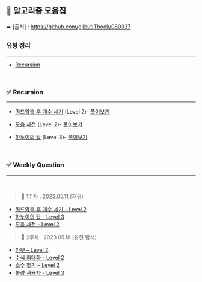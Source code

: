 ## 🥇 알고리즘 모음집
➡️ [출처] : https://github.com/gilbutITbook/080337

### 유형 정리 
---
- [Recursion](#✅-recursion)


<br> 

### ✅ Recursion 
----
 - [쿼드압축 후 개수 세기](https://school.programmers.co.kr/learn/courses/30/lessons/68936) (Level 2)- [풀이보기](https://github.com/parks38/tips-archive/blob/main/algorithm/recursion/%EB%AA%A8%EC%9D%8C%EC%82%AC%EC%A0%84.java)
 - [모음 사전](https://school.programmers.co.kr/learn/courses/30/lessons/84512) (Level 2)- [풀이보기](https://github.com/parks38/tips-archive/blob/main/algorithm/recursion/%EC%BF%BC%EB%93%9C%EC%95%95%EC%B6%95_%ED%9B%84_%EA%B0%9C%EC%88%98%EC%84%B8%EA%B8%B0.java)

- [하노이의 탑](https://school.programmers.co.kr/learn/courses/30/lessons/12946) (Level 3)- [풀이보기]()

<br>

 ### ✅ Weekly Question 
 ----
 <br>

>  🔸 1주차 : 2023.05.11 (재귀) 

- [쿼드압축 후 개수 세기 - Level 2](https://school.programmers.co.kr/learn/courses/30/lessons/68936)  
- [하노이의 탑 - Level 3](https://school.programmers.co.kr/learn/courses/30/lessons/12946)  
- [모음 사전 - Level 2](https://school.programmers.co.kr/learn/courses/30/lessons/84512)  

> 🔸 2주차 : 2023.05.18 (완전 탐색) 
- [카펫 – Level 2](https://school.programmers.co.kr/learn/courses/30/lessons/42842) </br>
- [수식 최대화 - Level 2](https://school.programmers.co.kr/learn/courses/30/lessons/67257) </br>
- [소수 찾기 – Level 2](https://school.programmers.co.kr/learn/courses/30/lessons/42839) </br>
- [불량 사용자 - Level 3](https://school.programmers.co.kr/learn/courses/30/lessons/64064) </br>



